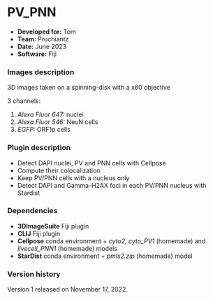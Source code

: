 # PV_PNN

* **Developed for:** Tom
* **Team:** Prochiantz
* **Date:** June 2023
* **Software:** Fiji



### Images description

3D images taken on a spinning-disk with a x60 objective

3 channels:
  1. *Alexa Fluor 647:* nuclei
  2. *Alexa Fluor 546:* NeuN cells
  3. *EGFP:* ORF1p cells

### Plugin description

* Detect DAPI nuclei, PV and PNN cells with Cellpose
* Compute their colocalization
* Keep PV/PNN cells with a nucleus only
* Detect DAPI and Gamma-H2AX foci in each PV/PNN nucleus with Stardist

### Dependencies

* **3DImageSuite** Fiji plugin
* **CLIJ** Fiji plugin
* **Cellpose** conda environment + *cyto2*, *cyto_PV1* (homemade) and *livecell_PNN1* (homemade) models
* **StarDist** conda environment + *pmls2.zip* (homemade) model

### Version history

Version 1 released on November 17, 2022.

